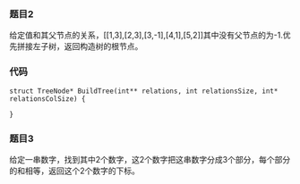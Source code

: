 ### 题目2

给定值和其父节点的关系，[[1,3],[2,3],[3,-1],[4,1],[5,2]]其中没有父节点的为-1.优先拼接左子树，返回构造树的根节点。

### 代码
```
struct TreeNode* BuildTree(int** relations, int relationsSize, int* relationsColSize) {

}
```

### 题目3

给定一串数字，找到其中2个数字，这2个数字把这串数字分成3个部分，每个部分的和相等，返回这个2个数字的下标。

